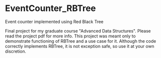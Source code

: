 # EventCounter_RBTree
Event counter implemented using Red Black Tree


Final project for my graduate course "Advanced Data Structures". Please read the project pdf for more info.
This project was meant only to demonstrate functioning of RBTree and a use case for it. Although the code correctly implements RBTree, it is not exception safe, so use it at your own discretion.
